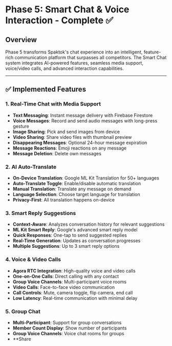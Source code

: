 # Phase 5: Smart Chat & Voice Interaction - Complete ✅

## Overview

Phase 5 transforms Spaktok's chat experience into an intelligent, feature-rich communication platform that surpasses all competitors. The Smart Chat system integrates AI-powered features, seamless media support, voice/video calls, and advanced interaction capabilities.

---

## ✅ Implemented Features

### 1. **Real-Time Chat with Media Support**

- **Text Messaging**: Instant message delivery with Firebase Firestore
- **Voice Messages**: Record and send audio messages with long-press gesture
- **Image Sharing**: Pick and send images from device
- **Video Sharing**: Share video files with thumbnail preview
- **Disappearing Messages**: Optional 24-hour message expiration
- **Message Reactions**: Emoji reactions on any message
- **Message Deletion**: Delete own messages

### 2. **AI Auto-Translate**

- **On-Device Translation**: Google ML Kit Translation for 50+ languages
- **Auto-Translate Toggle**: Enable/disable automatic translation
- **Manual Translation**: Translate any message on demand
- **Language Selection**: Choose target language for translation
- **Privacy-First**: All translation happens on-device

### 3. **Smart Reply Suggestions**

- **Context-Aware**: Analyzes conversation history for relevant suggestions
- **ML Kit Smart Reply**: Google's advanced smart reply model
- **Quick Responses**: One-tap to send suggested replies
- **Real-Time Generation**: Updates as conversation progresses
- **Multiple Suggestions**: Up to 3 smart reply options

### 4. **Voice & Video Calls**

- **Agora RTC Integration**: High-quality voice and video calls
- **One-on-One Calls**: Direct calling with any contact
- **Group Voice Channels**: Multi-participant voice rooms
- **Video Calls**: Face-to-face video communication
- **Call Controls**: Mute, camera toggle, flip camera, end call
- **Low Latency**: Real-time communication with minimal delay

### 5. **Group Chat**

- **Multi-Participant**: Support for group conversations
- **Member Count Display**: Show number of participants
- **Group Voice Channels**: Voice chat rooms for groups
- **Share
